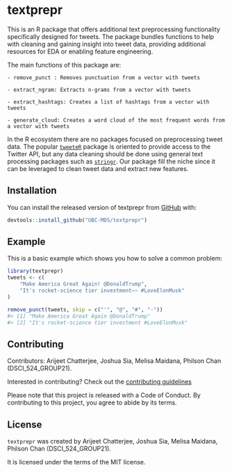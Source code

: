 
<!-- README.md is generated from README.Rmd. Please edit that file -->

# textprepr

<!-- badges: start -->
<!-- badges: end -->

This is an R package that offers additional text preprocessing
functionality specifically designed for tweets. The package bundles
functions to help with cleaning and gaining insight into tweet data,
providing additional resources for EDA or enabling feature engineering.

The main functions of this package are:

    - remove_punct : Removes punctuation from a vector with tweets

    - extract_ngram: Extracts n-grams from a vector with tweets

    - extract_hashtags: Creates a list of hashtags from a vector with tweets

    - generate_cloud: Creates a word cloud of the most frequent words from a vector with tweets

In the R ecosystem there are no packages focused on preprocessing tweet
data. The popular
[`tweeteR`](https://www.rdocumentation.org/packages/twitteR/versions/1.1.9)
package is oriented to provide access to the Twitter API, but any data
cleaning should be done using general text processing packages such as
[`stringr`](https://cran.r-project.org/web/packages/stringr/vignettes/stringr.html).
Our package fill the niche since it can be leveraged to clean tweet data
and extract new features.

## Installation

You can install the released version of textprepr from
[GitHub](https://github.com/) with:

``` r
devtools::install_github("UBC-MDS/textprepr")
```

## Example

This is a basic example which shows you how to solve a common problem:

``` r
library(textprepr)
tweets <- c(
    "Make America Great Again! @DonaldTrump",
    "It's rocket-science tier investment~~ #LoveElonMusk"
)

remove_punct(tweets, skip = c("'", "@", "#", "-"))
#> [1] "Make America Great Again @DonaldTrump"            
#> [2] "It's rocket-science tier investment #LoveElonMusk"
```

## Contributing

Contributors: Arijeet Chatterjee, Joshua Sia, Melisa Maidana, Philson
Chan (DSCI_524_GROUP21).

Interested in contributing? Check out the [contributing
guidelines](https://github.com/UBC-MDS/textprepr/blob/main/.github/CONTRIBUTING.md)

Please note that this project is released with a Code of Conduct. By
contributing to this project, you agree to abide by its terms.

## License

`textprepr` was created by Arijeet Chatterjee, Joshua Sia, Melisa
Maidana, Philson Chan (DSCI_524_GROUP21).

It is licensed under the terms of the MIT license.
